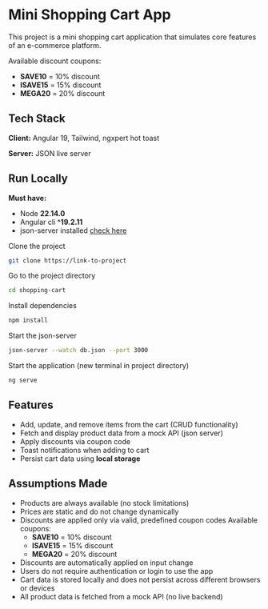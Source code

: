# Mini Shopping Cart App

This project is a mini shopping cart application that simulates core features of an e-commerce platform.

Available discount coupons:

- **SAVE10** = 10% discount
- **ISAVE15** = 15% discount
- **MEGA20** = 20% discount

## Tech Stack

**Client:** Angular 19, Tailwind, ngxpert hot toast

**Server:** JSON live server

## Run Locally

**Must have:**

- Node **22.14.0**
- Angular cli **^19.2.11**
- json-server installed [check here](https://www.geeksforgeeks.org/json-server-setup-and-introduction/)

Clone the project

```bash
git clone https://link-to-project
```

Go to the project directory

```bash
cd shopping-cart
```

Install dependencies

```bash
npm install
```

Start the json-server

```bash
json-server --watch db.json --port 3000
```

Start the application (new terminal in project directory)

```bash
ng serve
```

## Features

- Add, update, and remove items from the cart (CRUD functionality)
- Fetch and display product data from a mock API (json server)
- Apply discounts via coupon code
- Toast notifications when adding to cart
- Persist cart data using **local storage**

## Assumptions Made

- Products are always available (no stock limitations)
- Prices are static and do not change dynamically
- Discounts are applied only via valid, predefined coupon codes
  Available coupons:
  - **SAVE10** = 10% discount
  - **ISAVE15** = 15% discount
  - **MEGA20** = 20% discount
- Discounts are automatically applied on input change
- Users do not require authentication or login to use the app
- Cart data is stored locally and does not persist across different browsers or devices
- All product data is fetched from a mock API (no live backend)
